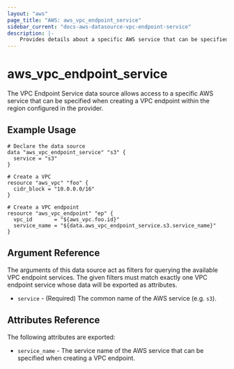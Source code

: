```yaml
---
layout: "aws"
page_title: "AWS: aws_vpc_endpoint_service"
sidebar_current: "docs-aws-datasource-vpc-endpoint-service"
description: |-
    Provides details about a specific AWS service that can be specified when creating a VPC endpoint.
---
```


# aws\_vpc\_endpoint\_service

The VPC Endpoint Service data source allows access to a specific AWS
service that can be specified when creating a VPC endpoint within the region
configured in the provider.

## Example Usage

```hcl
# Declare the data source
data "aws_vpc_endpoint_service" "s3" {
  service = "s3"
}

# Create a VPC
resource "aws_vpc" "foo" {
  cidr_block = "10.0.0.0/16"
}

# Create a VPC endpoint
resource "aws_vpc_endpoint" "ep" {
  vpc_id       = "${aws_vpc.foo.id}"
  service_name = "${data.aws_vpc_endpoint_service.s3.service_name}"
}
```

## Argument Reference

The arguments of this data source act as filters for querying the available VPC endpoint services.
The given filters must match exactly one VPC endpoint service whose data will be exported as attributes.

* `service` - (Required) The common name of the AWS service (e.g. `s3`).

## Attributes Reference

The following attributes are exported:

* `service_name` - The service name of the AWS service that can be specified when creating a VPC endpoint.
